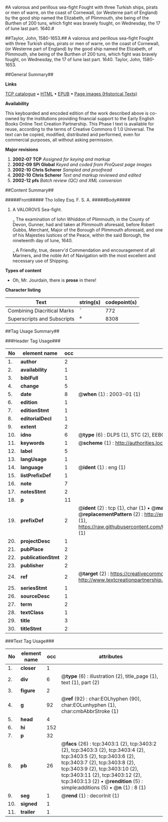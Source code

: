 #A valorous and perillous sea-fight Fought with three Turkish ships, pirats or men of warre, on the coast of Cornewall, (or Westerne part of England) by the good ship named the Elizabeth, of Plimmouth, she being of the Burthen of 200 tuns, which fight was bravely fought, on Wednesday, the 17 of Iune last part. 1640.#

##Taylor, John, 1580-1653.##
A valorous and perillous sea-fight Fought with three Turkish ships, pirats or men of warre, on the coast of Cornewall, (or Westerne part of England) by the good ship named the Elizabeth, of Plimmouth, she being of the Burthen of 200 tuns, which fight was bravely fought, on Wednesday, the 17 of Iune last part. 1640.
Taylor, John, 1580-1653.

##General Summary##

**Links**

[TCP catalogue](http://www.ota.ox.ac.uk/tcp/)  • 
[HTML](http://tei.it.ox.ac.uk/tcp/Texts-HTML/free/A13/A13516.html)  • 
[EPUB](http://tei.it.ox.ac.uk/tcp/Texts-EPUB/free/A13/A13516.epub) • 
[Page images (Historical Texts)](https://data.historicaltexts.jisc.ac.uk/view?pubId=eebo-99839009e&pageId=eebo-99839009e-3403-1)

**Availability**

This keyboarded and encoded edition of the
	       work described above is co-owned by the institutions
	       providing financial support to the Early English Books
	       Online Text Creation Partnership. This Phase I text is
	       available for reuse, according to the terms of Creative
	       Commons 0 1.0 Universal. The text can be copied,
	       modified, distributed and performed, even for
	       commercial purposes, all without asking permission.

**Major revisions**

1. __2002-07__ __TCP__ *Assigned for keying and markup*
1. __2002-09__ __SPi Global__ *Keyed and coded from ProQuest page images*
1. __2002-10__ __Chris Scherer__ *Sampled and proofread*
1. __2002-10__ __Chris Scherer__ *Text and markup reviewed and edited*
1. __2002-12__ __pfs__ *Batch review (QC) and XML conversion*

##Content Summary##

#####Front#####
Tho Iolley Esq. F. S. A.
#####Body#####

1. A VALOROVS Sea-fight.

    _ The examination of Iohn Whiddon of Plimmouth, in the County of Devon, Gunner, had and taken at Plimmouth aforesaid, before Robert Gubbs, Merchant, Major of the Borough of Plimmouth aforesaid, and one of his Majesties Iustices of the Peace, within the said Borough, the nineteenth day of Iune, 1640.

    _ A Friendly, true, deserv'd Commendation and encouragement of all Mariners, and the noble Art of Navigation with the most excellent and necessary use of Shipping.

**Types of content**

  * Oh, Mr. Jourdain, there is **prose** in there!

**Character listing**


|Text|string(s)|codepoint(s)|
|---|---|---|
|Combining             Diacritical Marks|̄|772|
|Superscripts             and Subscripts|⁴|8308|

##Tag Usage Summary##

###Header Tag Usage###

|No|element name|occ|attributes|
|---|---|---|---|
|1.|__author__|2||
|2.|__availability__|1||
|3.|__biblFull__|1||
|4.|__change__|5||
|5.|__date__|8| @__when__ (1) : 2003-01 (1)|
|6.|__edition__|1||
|7.|__editionStmt__|1||
|8.|__editorialDecl__|1||
|9.|__extent__|2||
|10.|__idno__|6| @__type__ (6) : DLPS (1), STC (2), EEBO-CITATION (1), PROQUEST (1), VID (1)|
|11.|__keywords__|1| @__scheme__ (1) : http://authorities.loc.gov/ (1)|
|12.|__label__|5||
|13.|__langUsage__|1||
|14.|__language__|1| @__ident__ (1) : eng (1)|
|15.|__listPrefixDef__|1||
|16.|__note__|7||
|17.|__notesStmt__|2||
|18.|__p__|11||
|19.|__prefixDef__|2| @__ident__ (2) : tcp (1), char (1)  •  @__matchPattern__ (2) : ([0-9\-]+):([0-9IVX]+) (1), (.+) (1)  •  @__replacementPattern__ (2) : http://eebo.chadwyck.com/downloadtiff?vid=$1&page=$2 (1), https://raw.githubusercontent.com/textcreationpartnership/Texts/master/tcpchars.xml#$1 (1)|
|20.|__projectDesc__|1||
|21.|__pubPlace__|2||
|22.|__publicationStmt__|2||
|23.|__publisher__|2||
|24.|__ref__|2| @__target__ (2) : https://creativecommons.org/publicdomain/zero/1.0/ (1), http://www.textcreationpartnership.org/docs/. (1)|
|25.|__seriesStmt__|1||
|26.|__sourceDesc__|1||
|27.|__term__|2||
|28.|__textClass__|1||
|29.|__title__|3||
|30.|__titleStmt__|2||


###Text Tag Usage###

|No|element name|occ|attributes|
|---|---|---|---|
|1.|__closer__|1||
|2.|__div__|6| @__type__ (6) : illustration (2), title_page (1), text (1), part (2)|
|3.|__figure__|2||
|4.|__g__|92| @__ref__ (92) : char:EOLhyphen (90), char:EOLunhyphen (1), char:cmbAbbrStroke (1)|
|5.|__head__|4||
|6.|__hi__|152||
|7.|__p__|32||
|8.|__pb__|26| @__facs__ (26) : tcp:3403:1 (2), tcp:3403:2 (2), tcp:3403:3 (2), tcp:3403:4 (2), tcp:3403:5 (2), tcp:3403:6 (2), tcp:3403:7 (2), tcp:3403:8 (2), tcp:3403:9 (2), tcp:3403:10 (2), tcp:3403:11 (2), tcp:3403:12 (2), tcp:3403:13 (2)  •  @__rendition__ (5) : simple:additions (5)  •  @__n__ (1) : 8 (1)|
|9.|__seg__|1| @__rend__ (1) : decorInit (1)|
|10.|__signed__|1||
|11.|__trailer__|1||
